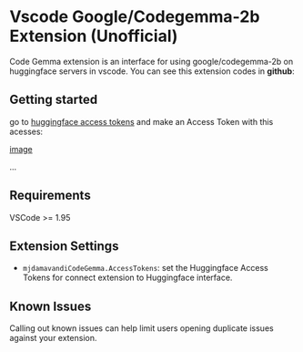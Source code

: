 # Vscode Google/Codegemma-2b Extension (Unofficial)

Code Gemma extension is an interface for using google/codegemma-2b on huggingface servers in vscode. You can see this extension codes in **github**:

## Getting started

go to [huggingface access tokens](https://huggingface.co/settings/tokens) and make an Access Token with this acesses:

[image](./huggingfaceAccessTokenCreate.jpg)

...

## Requirements

VSCode >= 1.95

## Extension Settings 

* `mjdamavandiCodeGemma.AccessTokens`: set the Huggingface Access Tokens for connect extension to Huggingface interface.

## Known Issues

Calling out known issues can help limit users opening duplicate issues against your extension.

